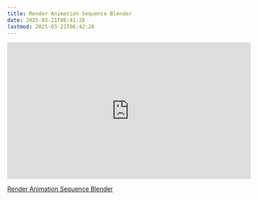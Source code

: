 ```yaml
---
title: Render Animation Sequence Blender
date: 2025-03-21T06:41:26
lastmod: 2025-03-21T06:42:26
---
```


<div class="iframe-16-9-container">
<iframe class="youTubeIframe" width="560" height="315" src="https://www.youtube.com/embed/KUF6M9pmjak?rel=0" title="YouTube video player" frameborder="0" allow="accelerometer; autoplay; clipboard-write; encrypted-media; gyroscope; picture-in-picture; web-share" allowfullscreen></iframe>
</div>

[Render Animation Sequence Blender](https://youtu.be/KUF6M9pmjak)
